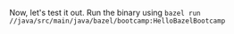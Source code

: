 Now, let's test it out. Run the binary using `bazel run //java/src/main/java/bazel/bootcamp:HelloBazelBootcamp`
